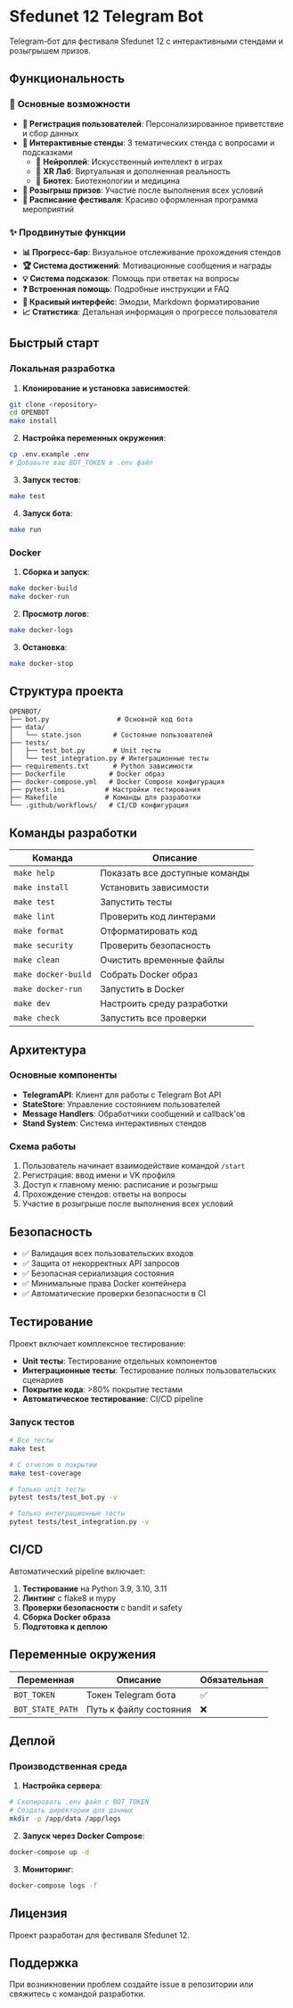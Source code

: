 # Sfedunet 12 Telegram Bot

Telegram-бот для фестиваля Sfedunet 12 с интерактивными стендами и розыгрышем призов.

## Функциональность

### 🎯 **Основные возможности**
- **🎉 Регистрация пользователей**: Персонализированное приветствие и сбор данных
- **🔬 Интерактивные стенды**: 3 тематических стенда с вопросами и подсказками
  - 🧠 **Нейроплей**: Искусственный интеллект в играх
  - 🥽 **XR Лаб**: Виртуальная и дополненная реальность
  - 🧬 **Биотех**: Биотехнологии и медицина
- **🎁 Розыгрыш призов**: Участие после выполнения всех условий
- **📅 Расписание фестиваля**: Красиво оформленная программа мероприятий

### ✨ **Продвинутые функции**
- **📊 Прогресс-бар**: Визуальное отслеживание прохождения стендов
- **🏆 Система достижений**: Мотивационные сообщения и награды
- **💡 Система подсказок**: Помощь при ответах на вопросы
- **❓ Встроенная помощь**: Подробные инструкции и FAQ
- **🎨 Красивый интерфейс**: Эмодзи, Markdown форматирование
- **📈 Статистика**: Детальная информация о прогрессе пользователя

## Быстрый старт

### Локальная разработка

1. **Клонирование и установка зависимостей**:
```bash
git clone <repository>
cd OPENBOT
make install
```

2. **Настройка переменных окружения**:
```bash
cp .env.example .env
# Добавьте ваш BOT_TOKEN в .env файл
```

3. **Запуск тестов**:
```bash
make test
```

4. **Запуск бота**:
```bash
make run
```

### Docker

1. **Сборка и запуск**:
```bash
make docker-build
make docker-run
```

2. **Просмотр логов**:
```bash
make docker-logs
```

3. **Остановка**:
```bash
make docker-stop
```

## Структура проекта

```
OPENBOT/
├── bot.py                 # Основной код бота
├── data/
│   └── state.json        # Состояние пользователей
├── tests/
│   ├── test_bot.py       # Unit тесты
│   └── test_integration.py # Интеграционные тесты
├── requirements.txt      # Python зависимости
├── Dockerfile           # Docker образ
├── docker-compose.yml   # Docker Compose конфигурация
├── pytest.ini          # Настройки тестирования
├── Makefile            # Команды для разработки
└── .github/workflows/   # CI/CD конфигурация
```

## Команды разработки

| Команда | Описание |
|---------|----------|
| `make help` | Показать все доступные команды |
| `make install` | Установить зависимости |
| `make test` | Запустить тесты |
| `make lint` | Проверить код линтерами |
| `make format` | Отформатировать код |
| `make security` | Проверить безопасность |
| `make clean` | Очистить временные файлы |
| `make docker-build` | Собрать Docker образ |
| `make docker-run` | Запустить в Docker |
| `make dev` | Настроить среду разработки |
| `make check` | Запустить все проверки |

## Архитектура

### Основные компоненты

- **TelegramAPI**: Клиент для работы с Telegram Bot API
- **StateStore**: Управление состоянием пользователей
- **Message Handlers**: Обработчики сообщений и callback'ов
- **Stand System**: Система интерактивных стендов

### Схема работы

1. Пользователь начинает взаимодействие командой `/start`
2. Регистрация: ввод имени и VK профиля
3. Доступ к главному меню: расписание и розыгрыш
4. Прохождение стендов: ответы на вопросы
5. Участие в розыгрыше после выполнения всех условий

## Безопасность

- ✅ Валидация всех пользовательских входов
- ✅ Защита от некорректных API запросов
- ✅ Безопасная сериализация состояния
- ✅ Минимальные права Docker контейнера
- ✅ Автоматические проверки безопасности в CI

## Тестирование

Проект включает комплексное тестирование:

- **Unit тесты**: Тестирование отдельных компонентов
- **Интеграционные тесты**: Тестирование полных пользовательских сценариев
- **Покрытие кода**: >80% покрытие тестами
- **Автоматическое тестирование**: CI/CD pipeline

### Запуск тестов

```bash
# Все тесты
make test

# С отчетом о покрытии
make test-coverage

# Только unit тесты
pytest tests/test_bot.py -v

# Только интеграционные тесты
pytest tests/test_integration.py -v
```

## CI/CD

Автоматический pipeline включает:

1. **Тестирование** на Python 3.9, 3.10, 3.11
2. **Линтинг** с flake8 и mypy
3. **Проверки безопасности** с bandit и safety
4. **Сборка Docker образа**
5. **Подготовка к деплою**

## Переменные окружения

| Переменная | Описание | Обязательная |
|------------|----------|--------------|
| `BOT_TOKEN` | Токен Telegram бота | ✅ |
| `BOT_STATE_PATH` | Путь к файлу состояния | ❌ |

## Деплой

### Производственная среда

1. **Настройка сервера**:
```bash
# Скопировать .env файл с BOT_TOKEN
# Создать директории для данных
mkdir -p /app/data /app/logs
```

2. **Запуск через Docker Compose**:
```bash
docker-compose up -d
```

3. **Мониторинг**:
```bash
docker-compose logs -f
```

## Лицензия

Проект разработан для фестиваля Sfedunet 12.

## Поддержка

При возникновении проблем создайте issue в репозитории или свяжитесь с командой разработки.